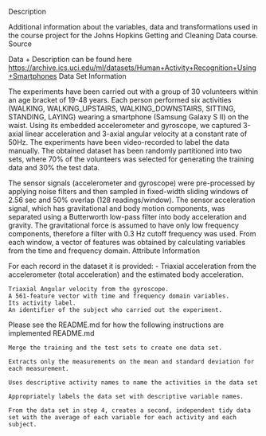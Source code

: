 Description

Additional information about the variables, data and transformations used in the course project for the Johns Hopkins Getting and Cleaning Data course.
Source

Data + Description can be found here https://archive.ics.uci.edu/ml/datasets/Human+Activity+Recognition+Using+Smartphones
Data Set Information

The experiments have been carried out with a group of 30 volunteers within an age bracket of 19-48 years. Each person performed six activities (WALKING, WALKING_UPSTAIRS, WALKING_DOWNSTAIRS, SITTING, STANDING, LAYING) wearing a smartphone (Samsung Galaxy S II) on the waist. Using its embedded accelerometer and gyroscope, we captured 3-axial linear acceleration and 3-axial angular velocity at a constant rate of 50Hz. The experiments have been video-recorded to label the data manually. The obtained dataset has been randomly partitioned into two sets, where 70% of the volunteers was selected for generating the training data and 30% the test data.

The sensor signals (accelerometer and gyroscope) were pre-processed by applying noise filters and then sampled in fixed-width sliding windows of 2.56 sec and 50% overlap (128 readings/window). The sensor acceleration signal, which has gravitational and body motion components, was separated using a Butterworth low-pass filter into body acceleration and gravity. The gravitational force is assumed to have only low frequency components, therefore a filter with 0.3 Hz cutoff frequency was used. From each window, a vector of features was obtained by calculating variables from the time and frequency domain.
Attribute Information

For each record in the dataset it is provided: - Triaxial acceleration from the accelerometer (total acceleration) and the estimated body acceleration.

    Triaxial Angular velocity from the gyroscope.
    A 561-feature vector with time and frequency domain variables.
    Its activity label.
    An identifier of the subject who carried out the experiment.

Please see the README.md for how the following instructions are implemented README.md

    Merge the training and the test sets to create one data set.

    Extracts only the measurements on the mean and standard deviation for each measurement.

    Uses descriptive activity names to name the activities in the data set

    Appropriately labels the data set with descriptive variable names.

    From the data set in step 4, creates a second, independent tidy data set with the average of each variable for each activity and each subject.
